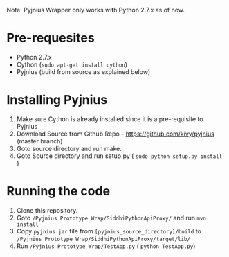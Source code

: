 Note: Pyjnius Wrapper only works with Python 2.7.x as of now.

# Pre-requesites
- Python 2.7.x
- Cython (`sudo apt-get install cython`)
- Pyjnius (build from source as explained below)

# Installing Pyjnius
1) Make sure Cython is already installed since it is a pre-requisite to Pyjnius
2) Download Source from Github Repo - https://github.com/kivy/pyjnius (master branch)
3) Goto source directory and run make.
4) Goto Source directory and run setup.py ( `sudo python setup.py install` )
 
# Running the code
1) Clone this repository.
2) Goto `/Pyjnius Prototype Wrap/SiddhiPythonApiProxy/` and run `mvn install`
3) Copy `pyjnius.jar` file from `[pyjnius_source_directory]/build` to `/Pyjnius Prototype Wrap/SiddhiPythonApiProxy/target/lib/`
4) Run `/Pyjnius Prototype Wrap/TestApp.py` ( `python TestApp.py`)

